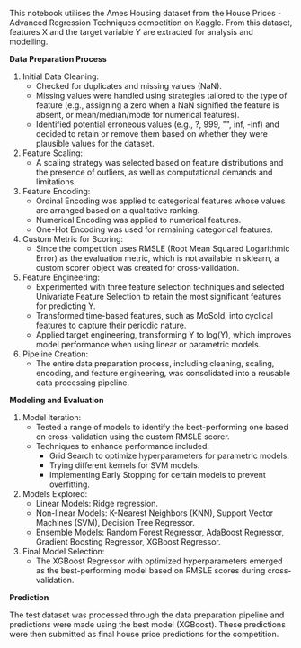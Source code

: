 This notebook utilises the Ames Housing dataset from the House Prices - Advanced Regression Techniques competition on Kaggle. From this dataset, features X and the target variable Y are extracted for analysis and modelling.

**Data Preparation Process**
1. Initial Data Cleaning:
    * Checked for duplicates and missing values (NaN).
    * Missing values were handled using strategies tailored to the type of feature (e.g., assigning a zero when a NaN signified the feature is absent, or mean/median/mode for numerical features).
    * Identified potential erroneous values (e.g., ?, 999, "", inf, -inf) and decided to retain or remove them based on whether they were plausible values for the dataset.
2. Feature Scaling:
    * A scaling strategy was selected based on feature distributions and the presence of outliers, as well as computational demands and limitations.
3. Feature Encoding:
    * Ordinal Encoding was applied to categorical features whose values are arranged based on a qualitative ranking.
    * Numerical Encoding was applied to numerical features.
    * One-Hot Encoding was used for remaining categorical features.
4. Custom Metric for Scoring:
    * Since the competition uses RMSLE (Root Mean Squared Logarithmic Error) as the evaluation metric, which is not available in sklearn, a custom scorer object was created for cross-validation.
5. Feature Engineering:
    * Experimented with three feature selection techniques and selected Univariate Feature Selection to retain the most significant features for predicting Y.
    * Transformed time-based features, such as MoSold, into cyclical features to capture their periodic nature.
    * Applied target engineering, transforming Y to log(Y), which improves model performance when using linear or parametric models.
6. Pipeline Creation:
    * The entire data preparation process, including cleaning, scaling, encoding, and feature engineering, was consolidated into a reusable data processing pipeline.


**Modeling and Evaluation**
1. Model Iteration:
    * Tested a range of models to identify the best-performing one based on cross-validation using the custom RMSLE scorer.
    * Techniques to enhance performance included:
        * Grid Search to optimize hyperparameters for parametric models.
        * Trying different kernels for SVM models.
        * Implementing Early Stopping for certain models to prevent overfitting.
2. Models Explored:
    * Linear Models: Ridge regression.
    * Non-linear Models: K-Nearest Neighbors (KNN), Support Vector Machines (SVM), Decision Tree Regressor.
    * Ensemble Models: Random Forest Regressor, AdaBoost Regressor, Gradient Boosting Regressor, XGBoost Regressor.
3. Final Model Selection:
    * The XGBoost Regressor with optimized hyperparameters emerged as the best-performing model based on RMSLE scores during cross-validation.


**Prediction**

The test dataset was processed through the data preparation pipeline and predictions were made using the best model (XGBoost). These predictions were then submitted as final house price predictions for the competition.
